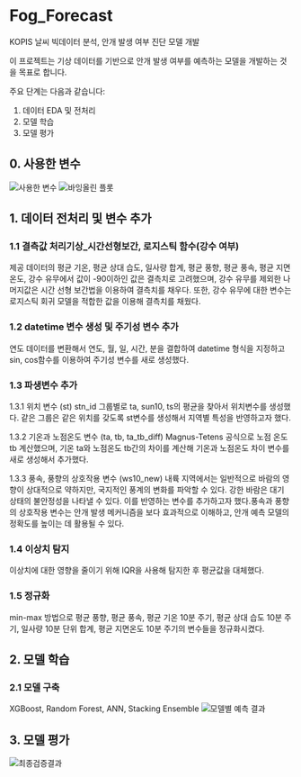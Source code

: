 # Fog_Forecast
KOPIS 날씨 빅데이터 분석, 안개 발생 여부 진단 모델 개발

이 프로젝트는 기상 데이터를 기반으로 안개 발생 여부를 예측하는 모델을 개발하는 것을 목표로 합니다. 

주요 단계는 다음과 같습니다:

1. 데이터 EDA 및 전처리
2. 모델 학습
3. 모델 평가  

## **0. 사용한 변수**
![사용한 변수](https://github.com/user-attachments/assets/9ddecae1-60e2-487e-a74e-bdcdfdb86ff7)
![바잉올린 플롯](https://github.com/user-attachments/assets/89044e17-3681-4915-ab48-39aaac4c9f45)

## **1. 데이터 전처리 및 변수 추가**
### 1.1 결측값 처리기상_시간선형보간, 로지스틱 함수(강수 여부)
제공 데이터의 평균 기온, 평균 상대 습도, 일사량 합계, 평균 풍향, 평균 풍속, 평균 지면온도, 강수 유무에서 값이 -90이하인 값은 결측치로 고려했으며, 강수 유무를 제외한 나머지값은 시간 선형 보간법을 이용하여 결측치를 채우다. 또한, 강수 유무에 대한 변수는 로지스틱 회귀 모델을 적합한 값을 이용해 결측치를 채웠다.

### 1.2 datetime 변수 생성 및 주기성 변수 추가
연도 데이터를 변환해서 연도, 월, 일, 시간, 분을 결합하여 datetime 형식을 지정하고 sin, cos함수를 이용하여 주기성 변수를 새로 생성했다.

### 1.3 파생변수 추가
1.3.1 위치 변수 (st)
stn_id 그룹별로 ta, sun10, ts의 평균을 찾아서 위치변수를 생성했다. 같은 그룹은 같은 위치를 갖도록 st변수를 생성해서 지역별 특성을 반영하고자 했다.

1.3.2 기온과 노점온도 변수 (ta, tb, ta_tb_diff)
Magnus-Tetens 공식으로 노점 온도 tb 계산했으며, 기온 ta와 노점온도 tb간의 차이를 계산해 기온과 노점온도 차이 변수를 새로 생성해서 추가했다.

1.3.3 풍속, 풍향의 상호작용 변수 (ws10_new)
내륙 지역에서는 일반적으로 바람의 영향이 상대적으로 약하지만, 국지적인 풍계의 변화를 파악할 수 있다. 강한 바람은 대기 상태의 불안정성을 나타낼 수 있다. 이를 반영하는 변수를 추가하고자 했다.풍속과 풍향의 상호작용 변수는 안개 발생 메커니즘을 보다 효과적으로 이해하고, 안개 예측 모델의 정확도를 높이는 데 활용될 수 있다.

### 1.4 이상치 탐지
이상치에 대한 영향을 줄이기 위해 IQR을 사용해 탐지한 후 평균값을 대체했다.

### 1.5 정규화
min-max 방법으로 평균 풍향, 평균 풍속, 평균 기온 10분 주기, 평균 상대 습도 10분 주기, 일사량 10분 단위 합계, 평균 지면온도 10분 주기의 변수들을 정규화시켰다.

## **2. 모델 학습**
### 2.1 모델 구축
XGBoost, Random Forest, ANN, Stacking Ensemble
![모델별 예측 결과](https://github.com/user-attachments/assets/f6ab3e84-3075-4ef7-a255-0271e6f18bf4)

## **3. 모델 평가**
![최종검증결과](https://github.com/user-attachments/assets/915658d5-06f5-4587-acb5-554086fcc69d)

